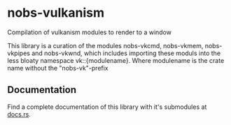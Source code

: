# nobs-vulkanism
Compilation of vulkanism modules to render to a window

This library is a curation of the modules nobs-vkcmd, nobs-vkmem, nobs-vkpipes and nobs-vkwnd, which includes importing these moduls into the less bloaty namespace vk::{modulename}. Where modulename is the crate name without the "nobs-vk"-prefix

## Documentation
Find a complete documentation of this library with it's submodules at [docs.rs](https://docs.rs/vulkanism).
